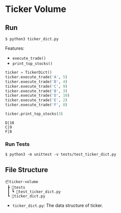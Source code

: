 # Ticker Volume

## Run

```shell
$ python3 ticker_dict.py
```

Features:
- `execute_trade()`
- `print_top_stocks()`

```python
ticker = TickerDict()
ticker.execute_trade('A', 5)
ticker.execute_trade('B', 4)
ticker.execute_trade('C', 9)
ticker.execute_trade('B', 3)
ticker.execute_trade('D', 10)
ticker.execute_trade('E', 2)
ticker.execute_trade('F', 8)

ticker.print_top_stocks(3)
```
```
D|10
C|9
F|8
```

### Run Tests

```shell
$ python3 -m unittest -v tests/test_ticker_dict.py
```

## File Structure

```
📦ticker-volume
 ┣ 📂tests
 ┃ ┗ 📜test_ticker_dict.py
 ┗ 📜ticker_dict.py
```
- `ticker_dict.py`: The data structure of ticker.
